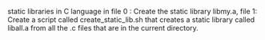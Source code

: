 static libraries in C language in file 0 : Create the static library libmy.a, file 1: Create a script called create_static_lib.sh that creates a static library called liball.a from all the .c files that are in the current directory.
